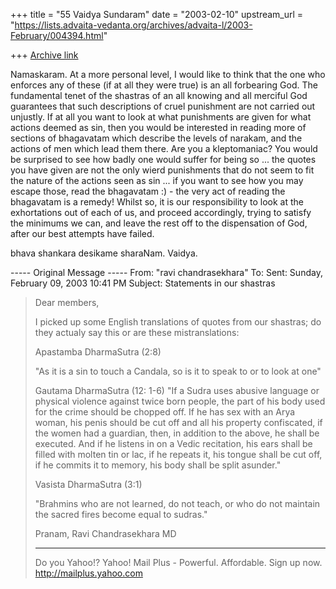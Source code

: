 +++
title = "55 Vaidya Sundaram"
date = "2003-02-10"
upstream_url = "https://lists.advaita-vedanta.org/archives/advaita-l/2003-February/004394.html"

+++
[Archive link](https://lists.advaita-vedanta.org/archives/advaita-l/2003-February/004394.html)

Namaskaram.
 At a more personal level, I would like to think that the one who enforces
any of these (if at all they were true) is an all forbearing God. The
fundamental tenet of the shastras of an all knowing and all merciful God
guarantees that such descriptions of cruel punishment are not carried out
unjustly.
 If at all you want to look at what punishments are given for what actions
deemed as sin, then you would be interested in reading more of sections of
bhagavatam which describe the levels of narakam, and the actions of men
which lead them there. Are you a kleptomaniac? You would be surprised to see
how badly one would suffer for being so ... the quotes you have given are
not the only wierd punishments that do not seem to fit the nature of the
actions seen as sin ... if you want to see how you may escape those, read
the bhagavatam :) - the very act of reading the bhagavatam is a remedy!
 Whilst so, it is our responsibility to look at the exhortations out of each
of us, and proceed accordingly, trying to satisfy the minimums we can, and
leave the rest off to the dispensation of God, after our best attempts have
failed.


bhava shankara desikame sharaNam.
Vaidya.

----- Original Message -----
From: "ravi chandrasekhara" <vadhula at YAHOO.COM>
To: <ADVAITA-L at LISTS.ADVAITA-VEDANTA.ORG>
Sent: Sunday, February 09, 2003 10:41 PM
Subject: Statements in our shastras


> Dear members,
>
> I picked up some English translations of quotes from
> our shastras; do they actualy say this or are these
> mistranslations:
>
> Apastamba DharmaSutra (2:8)
>
> "As it is a sin to touch a Candala, so is it to
> speak to or to look at one"
>
>
>
>  Gautama DharmaSutra (12: 1-6)
> "If a Sudra uses abusive language or physical
> violence against twice  born people, the part of his
> body used for the
> crime should be chopped off. If he has sex with an
> Arya woman, his penis should be cut off and all his
> property confiscated, if the women had a guardian,
> then, in addition to the above, he shall be
> executed. And if he listens in on a Vedic
> recitation, his ears shall be filled with molten tin
> or lac, if he repeats it, his tongue shall be cut off,
> if he commits it to memory, his body
> shall be split asunder."
>
>
> Vasista DharmaSutra (3:1)
>
> "Brahmins who are not learned, do not teach, or who
> do not maintain the sacred fires become equal to
> sudras."
>
> Pranam, Ravi Chandrasekhara MD
>
>
> __________________________________________________
> Do you Yahoo!?
> Yahoo! Mail Plus - Powerful. Affordable. Sign up now.
> http://mailplus.yahoo.com
>


